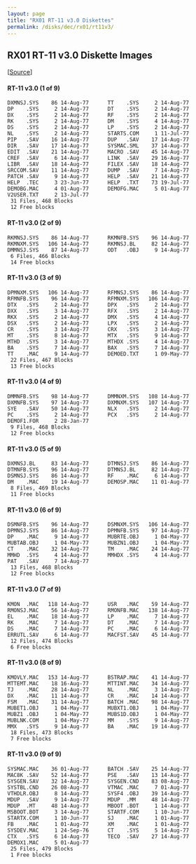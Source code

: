 ```yaml
---
layout: page
title: "RX01 RT-11 v3.0 Diskettes"
permalink: /disks/dec/rx01/rt11v3/
---
```


RX01 RT-11 v3.0 Diskette Images
-------------------------------

[[Source](http://www.headcrashers.org/comp/rx01/)]

#### RT-11 v3.0 (1 of 9)

	DXMNSJ.SYS    86 14-Aug-77      TT    .SYS     2 14-Aug-77
	DP    .SYS     2 14-Aug-77      DT    .SYS     2 14-Aug-77
	DX    .SYS     2 14-Aug-77      RF    .SYS     2 14-Aug-77
	RK    .SYS     2 14-Aug-77      DM    .SYS     4 14-Aug-77
	DS    .SYS     2 14-Aug-77      LP    .SYS     2 14-Aug-77
	NL    .SYS     2 14-Aug-77      STARTS.COM     1 11-Jul-77
	PIP   .SAV    16 14-Aug-77      DUP   .SAV    17 14-Aug-77
	DIR   .SAV    17 14-Aug-77      SYSMAC.SML    37 14-Aug-77
	EDIT  .SAV    21 14-Aug-77      MACRO .SAV    45 14-Aug-77
	CREF  .SAV     6 14-Aug-77      LINK  .SAV    29 16-Aug-77
	LIBR  .SAV    18 14-Aug-77      FILEX .SAV    18 14-Aug-77
	SRCCOM.SAV    11 14-Aug-77      DUMP  .SAV     7 14-Aug-77
	PATCH .SAV     9 14-Aug-77      HELP  .SAV    21 14-Aug-77
	HELP  .TEC     3 23-Jun-77      HELP  .TXT    73 19-Jul-77
	DEMOBG.MAC     4 01-Aug-77      DEMOFG.MAC     5 01-Aug-77
	V2USER.TXT     2 13-Jul-77      
	 31 Files, 468 Blocks
	 12 Free blocks

#### RT-11 v3.0 (2 of 9)

	RKMNSJ.SYS    86 14-Aug-77      RKMNFB.SYS    96 14-Aug-77
	RKMNXM.SYS   106 14-Aug-77      RKMNSJ.BL     82 14-Aug-77
	DMMNSJ.SYS    87 14-Aug-77      ODT   .OBJ     9 14-Aug-77
	 6 Files, 466 Blocks
	 14 Free blocks

#### RT-11 v3.0 (3 of 9)

	DPMNXM.SYS   106 14-Aug-77      RFMNSJ.SYS    86 14-Aug-77
	RFMNFB.SYS    96 14-Aug-77      RFMNXM.SYS   106 14-Aug-77
	DTX   .SYS     2 14-Aug-77      DPX   .SYS     2 14-Aug-77
	DXX   .SYS     3 14-Aug-77      RFX   .SYS     2 14-Aug-77
	RKX   .SYS     2 14-Aug-77      DMX   .SYS     4 14-Aug-77
	DSX   .SYS     2 14-Aug-77      LPX   .SYS     2 14-Aug-77
	CR    .SYS     3 14-Aug-77      CRX   .SYS     3 14-Aug-77
	MT    .SYS     8 14-Aug-77      MTX   .SYS     9 14-Aug-77
	MTHD  .SYS     3 14-Aug-77      MTHDX .SYS     4 14-Aug-77
	BA    .SYS     7 14-Aug-77      BAX   .SYS     7 14-Aug-77
	TT    .MAC     9 14-Aug-77      DEMOED.TXT     1 09-May-77
	 22 Files, 467 Blocks
	 13 Free blocks

#### RT-11 v3.0 (4 of 9)

	DMMNFB.SYS    98 14-Aug-77      DMMNXM.SYS   108 14-Aug-77
	DXMNFB.SYS    97 14-Aug-77      DXMNXM.SYS   107 14-Aug-77
	SYE   .SAV    50 14-Aug-77      NLX   .SYS     2 14-Aug-77
	PC    .SYS     2 14-Aug-77      PCX   .SYS     2 14-Aug-77
	DEMOF1.FOR     2 28-Jan-77      
	 9 Files, 468 Blocks
	 12 Free blocks

#### RT-11 v3.0 (5 of 9)

	DXMNSJ.BL     83 14-Aug-77      DTMNSJ.SYS    86 14-Aug-77
	DTMNFB.SYS    96 14-Aug-77      DTMNSJ.BL     82 14-Aug-77
	DSMNSJ.SYS    86 14-Aug-77      RF    .MAC     6 14-Aug-77
	DM    .MAC    19 14-Aug-77      DEMOSP.MAC    11 01-Aug-77
	 8 Files, 469 Blocks
	 11 Free blocks

#### RT-11 v3.0 (6 of 9)

	DSMNFB.SYS    96 14-Aug-77      DSMNXM.SYS   106 14-Aug-77
	DPMNSJ.SYS    86 14-Aug-77      DPMNFB.SYS    97 14-Aug-77
	DP    .MAC     9 14-Aug-77      MUBRTE.OBJ     1 04-May-77
	MUBTAB.OBJ     1 04-May-77      MUBZN1.OBJ     1 04-May-77
	CT    .MAC    32 14-Aug-77      TM    .MAC    24 14-Aug-77
	MMHD  .SYS     4 14-Aug-77      MMHDX .SYS     4 14-Aug-77
	PAT   .SAV     7 14-Aug-77      
	 13 Files, 468 Blocks
	 12 Free blocks

#### RT-11 v3.0 (7 of 9)

	KMON  .MAC   118 14-Aug-77      USR   .MAC    59 14-Aug-77
	RMONSJ.MAC    56 14-Aug-77      RMONFB.MAC   138 14-Aug-77
	EL    .MAC    18 14-Aug-77      LP    .MAC     7 14-Aug-77
	RK    .MAC     7 14-Aug-77      DT    .MAC     7 14-Aug-77
	DS    .MAC     7 14-Aug-77      PC    .MAC     6 14-Aug-77
	ERRUTL.SAV     6 14-Aug-77      MACFST.SAV    45 14-Aug-77
	 12 Files, 474 Blocks
	 6 Free blocks

#### RT-11 v3.0 (8 of 9)

	KMOVLY.MAC   153 14-Aug-77      BSTRAP.MAC    41 14-Aug-77
	MTTEMT.MAC    18 16-Aug-77      MTTINT.MAC    34 14-Aug-77
	TJ    .MAC    28 14-Aug-77      NL    .MAC     3 14-Aug-77
	DX    .MAC    11 14-Aug-77      CR    .MAC    14 14-Aug-77
	FSM   .MAC    31 14-Aug-77      BATCH .MAC    98 14-Aug-77
	MUBET1.OBJ     1 04-May-77      MUBXT1.OBJ     1 04-May-77
	MUBZ1 .OBJ     1 04-May-77      MUBS1D.OBJ     1 04-May-77
	MUBLNK.COM     1 04-May-77      MM    .SYS     9 14-Aug-77
	MMX   .SYS     9 14-Aug-77      BA    .MAC    19 14-Aug-77
	 18 Files, 473 Blocks
	 7 Free blocks

#### RT-11 v3.0 (9 of 9)

	SYSMAC.MAC    36 01-Aug-77      BATCH .SAV    25 14-Aug-77
	MAC8K .SAV    52 14-Aug-77      PSE   .SAV    13 14-Aug-77
	SYSGEN.SAV    32 14-Aug-77      SYSGEN.CND    83 08-Aug-77
	SYSTBL.CND    26 08-Aug-77      VTMAC .MAC     7 01-Aug-77
	VTHDLR.OBJ     8 14-Aug-77      SYSF4 .OBJ    39 14-Aug-77
	MDUP  .SAV     9 14-Aug-77      MDUP  .MM     48 14-Aug-77
	MDUP  .MT     48 14-Aug-77      MBOOT .BOT     1 14-Aug-77
	MSBOOT.BOT     3 14-Aug-77      STARTF.COM     1 10-Jun-77
	STARTX.COM     1 10-Jun-77      SJ    .MAC     1 01-Aug-77
	FB    .MAC     1 01-Aug-77      XM    .MAC     1 01-Aug-77
	SYSDEV.MAC     1 24-Sep-76      CT    .SYS     5 14-Aug-77
	CTX   .SYS     6 14-Aug-77      TECO  .SAV    27 14-Aug-77
	DEMOX1.MAC     5 01-Aug-77      
	 25 Files, 479 Blocks
	 1 Free blocks
